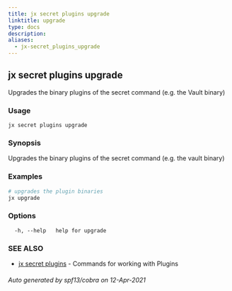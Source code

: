 ```yaml
---
title: jx secret plugins upgrade
linktitle: upgrade
type: docs
description: 
aliases:
  - jx-secret_plugins_upgrade
---
```


## jx secret plugins upgrade

Upgrades the binary plugins of the secret command (e.g. the Vault binary)

### Usage

```
jx secret plugins upgrade
```

### Synopsis

Upgrades the binary plugins of the secret command (e.g. the vault binary)

### Examples

  ```bash
  # upgrades the plugin binaries
  jx upgrade

  ```
### Options

```
  -h, --help   help for upgrade
```

### SEE ALSO

* [jx secret plugins](..)	 - Commands for working with Plugins

###### Auto generated by spf13/cobra on 12-Apr-2021
